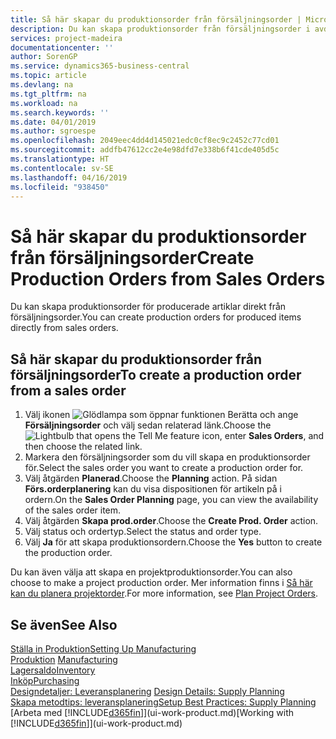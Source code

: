 ```yaml
---
title: Så här skapar du produktionsorder från försäljningsorder | Microsoft Docsr
description: Du kan skapa produktionsorder från försäljningsorder i avdelningen Försäljning och marknadsföring.
services: project-madeira
documentationcenter: ''
author: SorenGP
ms.service: dynamics365-business-central
ms.topic: article
ms.devlang: na
ms.tgt_pltfrm: na
ms.workload: na
ms.search.keywords: ''
ms.date: 04/01/2019
ms.author: sgroespe
ms.openlocfilehash: 2049eec4dd4d145021edc0cf8ec9c2452c77cd01
ms.sourcegitcommit: addfb47612cc2e4e98dfd7e338b6f41cde405d5c
ms.translationtype: HT
ms.contentlocale: sv-SE
ms.lasthandoff: 04/16/2019
ms.locfileid: "938450"
---
```

# <a name="create-production-orders-from-sales-orders"></a><span data-ttu-id="35813-103">Så här skapar du produktionsorder från försäljningsorder</span><span class="sxs-lookup"><span data-stu-id="35813-103">Create Production Orders from Sales Orders</span></span>
<span data-ttu-id="35813-104">Du kan skapa produktionsorder för producerade artiklar direkt från försäljningsorder.</span><span class="sxs-lookup"><span data-stu-id="35813-104">You can create production orders for produced items directly from sales orders.</span></span>  

## <a name="to-create-a-production-order-from-a-sales-order"></a><span data-ttu-id="35813-105">Så här skapar du produktionsorder från försäljningsorder</span><span class="sxs-lookup"><span data-stu-id="35813-105">To create a production order from a sales order</span></span>  

1.  <span data-ttu-id="35813-106">Välj ikonen ![Glödlampa som öppnar funktionen Berätta](media/ui-search/search_small.png "Glödlampa som öppnar funktionen Berätta") och ange **Försäljningsorder** och välj sedan relaterad länk.</span><span class="sxs-lookup"><span data-stu-id="35813-106">Choose the ![Lightbulb that opens the Tell Me feature](media/ui-search/search_small.png "Tell me what you want to do") icon, enter **Sales Orders**, and then choose the related link.</span></span>  
2.  <span data-ttu-id="35813-107">Markera den försäljningsorder som du vill skapa en produktionsorder för.</span><span class="sxs-lookup"><span data-stu-id="35813-107">Select the sales order you want to create a production order for.</span></span>  
3.  <span data-ttu-id="35813-108">Välj åtgärden **Planerad**.</span><span class="sxs-lookup"><span data-stu-id="35813-108">Choose the **Planning** action.</span></span> <span data-ttu-id="35813-109">På sidan **Förs.orderplanering** kan du visa dispositionen för artikeln på i ordern.</span><span class="sxs-lookup"><span data-stu-id="35813-109">On the **Sales Order Planning** page, you can view the availability of the sales order item.</span></span>  
4.  <span data-ttu-id="35813-110">Välj åtgärden **Skapa prod.order**.</span><span class="sxs-lookup"><span data-stu-id="35813-110">Choose the **Create Prod. Order** action.</span></span>  
5.  <span data-ttu-id="35813-111">Välj status och ordertyp.</span><span class="sxs-lookup"><span data-stu-id="35813-111">Select the status and order type.</span></span>  
6.  <span data-ttu-id="35813-112">Välj **Ja** för att skapa produktionsordern.</span><span class="sxs-lookup"><span data-stu-id="35813-112">Choose the **Yes** button to create the production order.</span></span>

<span data-ttu-id="35813-113">Du kan även välja att skapa en projektproduktionsorder.</span><span class="sxs-lookup"><span data-stu-id="35813-113">You can also choose to make a project production order.</span></span> <span data-ttu-id="35813-114">Mer information finns i [Så här kan du planera projektorder](production-how-to-plan-project-orders.md).</span><span class="sxs-lookup"><span data-stu-id="35813-114">For more information, see [Plan Project Orders](production-how-to-plan-project-orders.md).</span></span>   

## <a name="see-also"></a><span data-ttu-id="35813-115">Se även</span><span class="sxs-lookup"><span data-stu-id="35813-115">See Also</span></span>  
[<span data-ttu-id="35813-116">Ställa in Produktion</span><span class="sxs-lookup"><span data-stu-id="35813-116">Setting Up Manufacturing</span></span>](production-configure-production-processes.md)  
<span data-ttu-id="35813-117">[Produktion](production-manage-manufacturing.md)  </span><span class="sxs-lookup"><span data-stu-id="35813-117">[Manufacturing](production-manage-manufacturing.md)  </span></span>  
[<span data-ttu-id="35813-118">Lagersaldo</span><span class="sxs-lookup"><span data-stu-id="35813-118">Inventory</span></span>](inventory-manage-inventory.md)  
[<span data-ttu-id="35813-119">Inköp</span><span class="sxs-lookup"><span data-stu-id="35813-119">Purchasing</span></span>](purchasing-manage-purchasing.md)  
<span data-ttu-id="35813-120">[Designdetaljer: Leveransplanering](design-details-supply-planning.md) </span><span class="sxs-lookup"><span data-stu-id="35813-120">[Design Details: Supply Planning](design-details-supply-planning.md) </span></span>  
[<span data-ttu-id="35813-121">Skapa metodtips: leveransplanering</span><span class="sxs-lookup"><span data-stu-id="35813-121">Setup Best Practices: Supply Planning</span></span>](setup-best-practices-supply-planning.md)  
<span data-ttu-id="35813-122">[Arbeta med [!INCLUDE[d365fin](includes/d365fin_md.md)]](ui-work-product.md)</span><span class="sxs-lookup"><span data-stu-id="35813-122">[Working with [!INCLUDE[d365fin](includes/d365fin_md.md)]](ui-work-product.md)</span></span>
